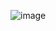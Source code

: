 
![image](https://github.com/PauloRTC/Grup-47-QRmeat/assets/82768310/70fa29d2-ea37-4824-8742-fc8a4a854462)
